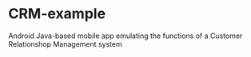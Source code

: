 # CRM-example
Android Java-based mobile app emulating the functions of a Customer Relationshop Management system
